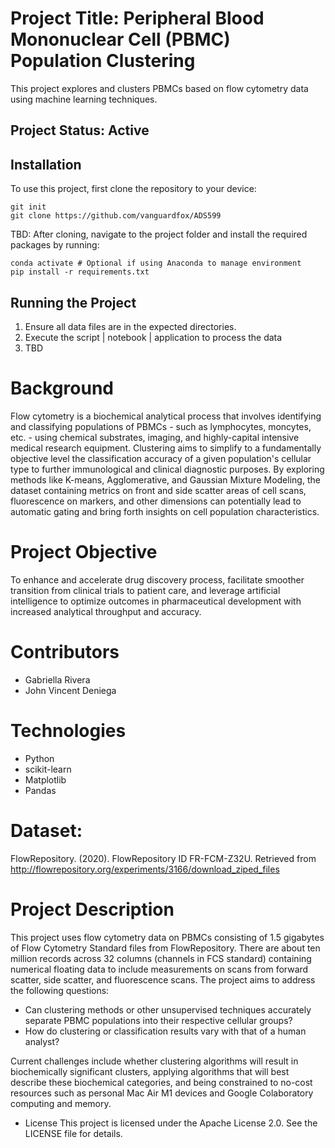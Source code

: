 # Project Title: Peripheral Blood Mononuclear Cell (PBMC) Population Clustering

This project explores and clusters PBMCs based on flow cytometry data using machine learning techniques.

## Project Status: Active

## Installation

To use this project, first clone the repository to your device:
```
git init
git clone https://github.com/vanguardfox/ADS599
```

TBD: After cloning, navigate to the project folder and install the required packages by running:
```
conda activate # Optional if using Anaconda to manage environment
pip install -r requirements.txt
```

## Running the Project

1. Ensure all data files are in the expected directories.
2. Execute the script | notebook | application to process the data
3. TBD

# Background
Flow cytometry is a biochemical analytical process that involves identifying and classifying populations of PBMCs - such as lymphocytes, moncytes, etc. - using chemical substrates, imaging, and highly-capital intensive medical research equipment. Clustering aims to simplify to a fundamentally objective level the classification accuracy of a given population's cellular type to further immunological and clinical diagnostic purposes. By exploring methods like K-means, Agglomerative, and Gaussian Mixture Modeling, the dataset containing metrics on front and side scatter areas of cell scans, fluorescence on markers, and other dimensions can potentially lead to automatic gating and bring forth insights on cell population characteristics.

# Project Objective
To enhance and accelerate drug discovery process, facilitate smoother transition from clinical trials to patient care, and leverage artificial intelligence to optimize outcomes in pharmaceutical development with increased analytical throughput and accuracy.

# Contributors
* Gabriella Rivera
* John Vincent Deniega

# Technologies
* Python
* scikit-learn
* Matplotlib
* Pandas

# Dataset:
FlowRepository. (2020). FlowRepository ID FR-FCM-Z32U. Retrieved from http://flowrepository.org/experiments/3166/download_ziped_files

# Project Description
This project uses flow cytometry data on PBMCs consisting of 1.5 gigabytes of Flow Cytometry Standard files from FlowRepository. There are about ten million records across 32 columns (channels in FCS standard) containing numerical floating data to include measurements on scans from forward scatter, side scatter, and fluorescence scans. The project aims to address the following questions:
* Can clustering methods or other unsupervised techniques accurately separate PBMC populations into their respective cellular groups?
* How do clustering or classification results vary with that of a human analyst?

Current challenges include whether clustering algorithms will result in biochemically significant clusters, applying algorithms that will best describe these biochemical categories, and being constrained to no-cost resources such as personal Mac Air M1 devices and Google Colaboratory computing and memory.

* License
This project is licensed under the Apache License 2.0. See the LICENSE file for details.
